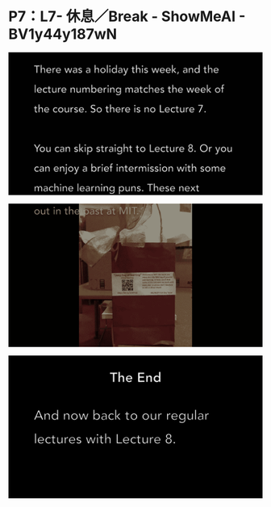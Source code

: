 # P7：L7- 休息／Break - ShowMeAI - BV1y44y187wN

![](img/3583fc3a2a756753edae6191f091bb29_0.png)

![](img/3583fc3a2a756753edae6191f091bb29_1.png)

![](img/3583fc3a2a756753edae6191f091bb29_2.png)